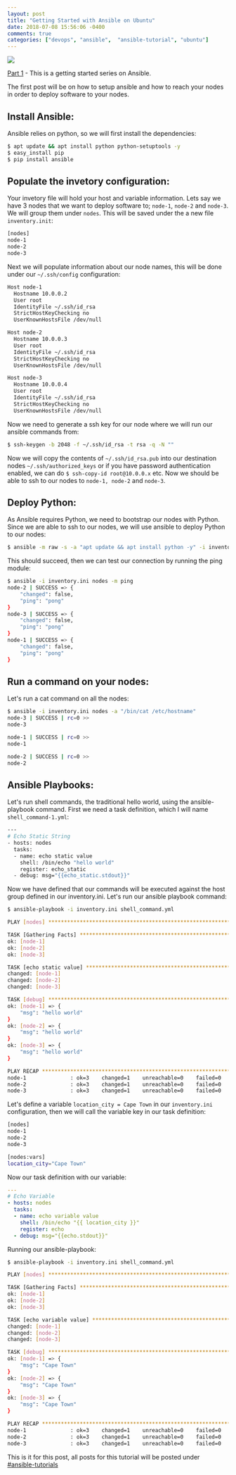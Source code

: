 ```yaml
---
layout: post
title: "Getting Started with Ansible on Ubuntu"
date: 2018-07-08 15:56:06 -0400
comments: true
categories: ["devops", "ansible",  "ansible-tutorial", "ubuntu"] 
---
```


![](https://res.cloudinary.com/rbekker/image/upload/v1531083331/ansible_tojf8l.png)

[Part 1]() - This is a getting started series on Ansible. 

The first post will be on how to setup ansible and how to reach your nodes in order to deploy software to your nodes.

## Install Ansible:

Ansible relies on python, so we will first install the dependencies:

```bash
$ apt update && apt install python python-setuptools -y
$ easy_install pip
$ pip install ansible
```

## Populate the invetory configuration:

Your invetory file will hold your host and variable information. Lets say we have 3 nodes that we want to deploy software to; `node-1`, `node-2` and `node-3`. We will group them under `nodes`. This will be saved under the a new file `inventory.init`:

```bash inventory.ini
[nodes]
node-1
node-2
node-3
```

Next we will populate information about our node names, this will be done under our `~/.ssh/config` configuration:

```bash ~/.ssh/config
Host node-1
  Hostname 10.0.0.2
  User root
  IdentityFile ~/.ssh/id_rsa
  StrictHostKeyChecking no
  UserKnownHostsFile /dev/null

Host node-2
  Hostname 10.0.0.3
  User root
  IdentityFile ~/.ssh/id_rsa
  StrictHostKeyChecking no
  UserKnownHostsFile /dev/null

Host node-3
  Hostname 10.0.0.4
  User root
  IdentityFile ~/.ssh/id_rsa
  StrictHostKeyChecking no
  UserKnownHostsFile /dev/null
```

Now we need to generate a ssh key for our node where we will run our ansible commands from:

```bash
$ ssh-keygen -b 2048 -f ~/.ssh/id_rsa -t rsa -q -N ""
```

Now we will copy the contents of `~/.ssh/id_rsa.pub` into our destination nodes `~/.ssh/authorized_keys` or if you have password authentication enabled, we can do `$ ssh-copy-id root@10.0.0.x` etc. Now we should be able to ssh to our nodes to `node-1, node-2` and `node-3`.

## Deploy Python:

As Ansible requires Python, we need to bootstrap our nodes with Python. Since we are able to ssh to our nodes, we will use ansible to deploy Python to our nodes:

```bash
$ ansible -m raw -s -a "apt update && apt install python -y" -i inventory.ini nodes
```

This should succeed, then we can test our connection by running the ping module:

```bash
$ ansible -i inventory.ini nodes -m ping
node-2 | SUCCESS => {
    "changed": false,
    "ping": "pong"
}
node-3 | SUCCESS => {
    "changed": false,
    "ping": "pong"
}
node-1 | SUCCESS => {
    "changed": false,
    "ping": "pong"
}
```

## Run a command on your nodes:

Let's run a cat command on all the nodes:

```bash
$ ansible -i inventory.ini nodes -a "/bin/cat /etc/hostname"
node-3 | SUCCESS | rc=0 >>
node-3

node-1 | SUCCESS | rc=0 >>
node-1

node-2 | SUCCESS | rc=0 >>
node-2
```

## Ansible Playbooks:

Let's run shell commands, the traditional hello world, using the ansible-playbook command. First we need a task definition, which I will name `shell_command-1.yml`:

```bash shell_command.yml
---
# Echo Static String
- hosts: nodes
  tasks:
  - name: echo static value
    shell: /bin/echo "hello world"
    register: echo_static
  - debug: msg="{{echo_static.stdout}}"
```

Now we have defined that our commands will be executed against the host group defined in our inventory.ini. Let's run our ansible playbook command:

```bash
$ ansible-playbook -i inventory.ini shell_command.yml

PLAY [nodes] *************************************************************************************

TASK [Gathering Facts] **********************************************************************************
ok: [node-1]
ok: [node-2]
ok: [node-3]

TASK [echo static value] ********************************************************************************
changed: [node-1]
changed: [node-2]
changed: [node-3]

TASK [debug] ********************************************************************************************
ok: [node-1] => {
    "msg": "hello world"
}
ok: [node-2] => {
    "msg": "hello world"
}
ok: [node-3] => {
    "msg": "hello world"
}

PLAY RECAP **********************************************************************************************
node-1              : ok=3    changed=1    unreachable=0    failed=0
node-2              : ok=3    changed=1    unreachable=0    failed=0
node-3              : ok=3    changed=1    unreachable=0    failed=0
```

Let's define a variable `location_city = Cape Town` in our `inventory.ini` configuration, then we will call the variable key in our task definition:

```bash inventory.ini
[nodes]
node-1
node-2
node-3

[nodes:vars]
location_city="Cape Town"
```

Now our task definition with our variable:

```yml shell_command-2.yml
---
# Echo Variable
- hosts: nodes
  tasks:
  - name: echo variable value
    shell: /bin/echo "{{ location_city }}"
    register: echo
  - debug: msg="{{echo.stdout}}"
```

Running our ansible-playbook:

```bash
$ ansible-playbook -i inventory.ini shell_command.yml

PLAY [nodes] **************************************************************************************************************************************************************************************

TASK [Gathering Facts] ***********************************************************************************************************************************************************************************
ok: [node-1]
ok: [node-2]
ok: [node-3]

TASK [echo variable value] *******************************************************************************************************************************************************************************
changed: [node-1]
changed: [node-2]
changed: [node-3]

TASK [debug] *********************************************************************************************************************************************************************************************
ok: [node-1] => {
    "msg": "Cape Town"
}
ok: [node-2] => {
    "msg": "Cape Town"
}
ok: [node-3] => {
    "msg": "Cape Town"
}

PLAY RECAP ***********************************************************************************************************************************************************************************************
node-1              : ok=3    changed=1    unreachable=0    failed=0
node-2              : ok=3    changed=1    unreachable=0    failed=0
node-3              : ok=3    changed=1    unreachable=0    failed=0
```

This is it for this post, all posts for this tutorial will be posted under [#ansible-tutorials](http://blog.ruanbekker.com/blog/categories/ansible-tutorial)

